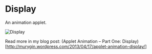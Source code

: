 Display
=======

An animation applet.

![Display](https://murygin.files.wordpress.com/2013/04/display-screenshot-browser.png?w=510&h=451)

Read more in my blog post: (Applet Animation – Part One: Display)[http://murygin.wordpress.com/2013/04/17/applet-animation-display/]
